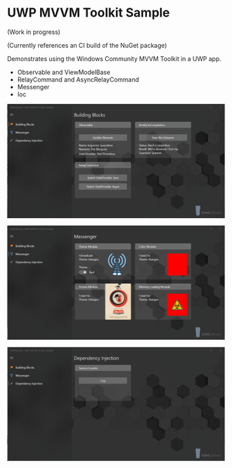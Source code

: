 # UWP MVVM Toolkit Sample

(Work in progress)

(Currently references an CI build of the NuGet package)

Demonstrates using the Windows Community MVVM Toolkit in a UWP app.
* Observable and ViewModelBase
* RelayCommand and AsyncRelayCommand
* Messenger
* Ioc

![Screenshot](Assets/BuildingblocksPage.png?raw=true)

![Screenshot](Assets/MessengerPage.png?raw=true)

![Screenshot](Assets/InversionOfControlPage.png?raw=true)
